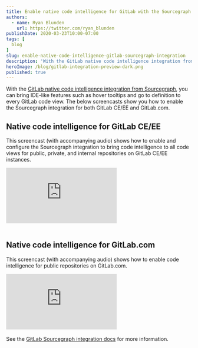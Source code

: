 ```yaml
---
title: Enable native code intelligence for GitLab with the Sourcegraph integration
authors:
  - name: Ryan Blunden
    url: https://twitter.com/ryan_blunden
publishDate: 2020-03-23T10:00-07:00
tags: [
  blog
]
slug: enable-native-code-intelligence-gitlab-sourcegraph-integration
description: 'With the GitLab native code intelligence integration from Sourcegraph, you can bring IDE-like features such as hover tooltips and go to definition to every GitLab code view.'
heroImage: /blog/gitlab-integration-preview-dark.png
published: true
---
```


<BlockquoteWithBorder
  quote='Sourcegraph has the best find-definition, find-references, and intelligent code navigation capability on the planet - and they brought it to GitLab.'
  author='Sid Sijbrandij, GitLab CEO'
/>

With the [GitLab native code intelligence integration from Sourcegraph](/blog/gitlab-integrates-sourcegraph-code-navigation-and-code-intelligence), you can bring IDE-like features such as hover tooltips and go to definition to every GitLab code view. The below screencasts show you how to enable the Sourcegraph integration for both GitLab CE/EE and GitLab.com.

## Native code intelligence for GitLab CE/EE

This screencast (with accompanying audio) shows how to enable and configure the Sourcegraph integration to bring code intelligence to all code views for public, private, and internal repositories on GitLab CE/EE instances.

<div className="container">
  <div style={{padding:'56.25% 0 0 0', position:'relative'}}>
    <iframe src="https://www.youtube-nocookie.com/embed/jfF84lYZg2c" style={{position:'absolute',top:0,left:0,width:'100%',height:'100%'}} frameBorder="0" webkitallowfullscreen="" mozallowfullscreen="" allowFullScreen=""></iframe>
  </div>
  <br/>
</div>

## Native code intelligence for GitLab.com

This screencast (with accompanying audio) shows how to enable code intelligence for public repositories on GitLab.com.

<div className="container">
  <div style={{padding:'56.25% 0 0 0', position:'relative'}}>
    <iframe src="https://www.youtube-nocookie.com/embed/qJDbuML5jFU" style={{position:'absolute',top:0,left:0,width:'100%',height:'100%'}} frameBorder="0" webkitallowfullscreen="" mozallowfullscreen="" allowFullScreen=""></iframe>
  </div>
  <br/>
</div>

<div className="alert alert-info text-center mx-auto" style={{width:'40rem'}}>
  See the <a href="https://docs.gitlab.com/ee/integration/sourcegraph.html">GitLab Sourcegraph integration docs</a> for more information.
</div>

